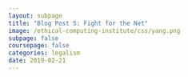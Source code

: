 ```yaml
---
layout: subpage
title: "Blog Post 5: Fight for the Net"
image: /ethical-computing-institute/css/yang.png
subpage: false
coursepage: false
categories: legalism
date: 2019-02-21
---
```

<link rel="stylesheet" href="/ethical-computing-institute/css/legalist.css">
